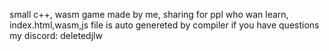 small c++, wasm game made by me, sharing for ppl who wan learn,
index.html,wasm,js file is auto genereted by compiler
if you have questions my discord: deletedjlw
